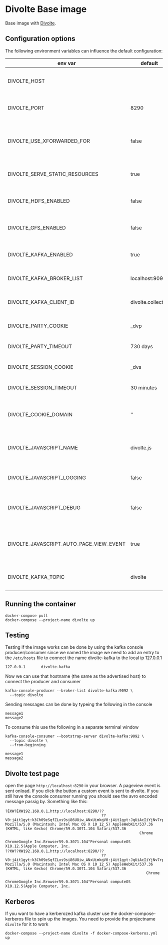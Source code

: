 # Divolte Base image

Base image with [Divolte](http://divolte.io).

## Configuration options

The following environment variables can influence the default configuration:

|env var|default|options|description|
| --- | --- | --- | --- |
| DIVOLTE_HOST |  |  | Hostname the application binds on |
| DIVOLTE_PORT  | 8290 |  | The port the application runs on |
| DIVOLTE_USE_XFORWARDED_FOR | false | true, false | Whether to use the X-Forwarded-For header HTTP header |
| DIVOLTE_SERVE_STATIC_RESOURCES | true | true, false | Serve the static testing page |
| DIVOLTE_HDFS_ENABLED | false | true, false | write events in avro format to HDFS | 
| DIVOLTE_GFS_ENABLED | false | true, false | write events in avro format to GFS | 
| DIVOLTE_KAFKA_ENABLED | true | true, false | write events in avro format to Kafka | 
| DIVOLTE_KAFKA_BROKER_LIST | localhost:9092 |  | The kafka bootstrap server list |
| DIVOLTE_KAFKA_CLIENT_ID | divolte.collector |   | The kafka client id for the producer |
| DIVOLTE_PARTY_COOKIE | _dvp |   | Name of the party coockie |
| DIVOLTE_PARTY_TIMEOUT | 730 days |   | Validity of the party coockie |
| DIVOLTE_SESSION_COOKIE | _dvs |   | Name of the session coockie |
| DIVOLTE_SESSION_TIMEOUT | 30 minutes |   | Validity of the session coockie |
| DIVOLTE_COOKIE_DOMAIN | '' |  | The coockie domain for the coockies |
| DIVOLTE_JAVASCRIPT_NAME | divolte.js |   | Name of the js file to nclude in the web application |
| DIVOLTE_JAVASCRIPT_LOGGING | false | true, false | Enable javascript logging in the console |
| DIVOLTE_JAVASCRIPT_DEBUG | false | true, false | Enable javascript debug logging in the console  |
| DIVOLTE_JAVASCRIPT_AUTO_PAGE_VIEW_EVENT | true | true, false | Generate the default page view event on loading the js library |
| DIVOLTE_KAFKA_TOPIC | divolte |  | The topic where the events are published |

## Running the container
```
docker-compose pull
docker-compose --project-name divolte up
```

## Testing

Testing if the image works can be done by using the kafka console producer/consumer
since we named the image we need to add an entry to the `/etc/hosts` file to connect the name divolte-kafka to the local ip 127.0.0.1

```
127.0.0.1       divolte-kafka
```

Now we can use that hostname (the same as the advertised host) to connect the producer and consumer

```
kafka-console-producer --broker-list divolte-kafka:9092 \
  --topic divolte
```

Sending messages can be done by typeing the following in the console
```
message1
message2
```

To consume this use the following in a separate terminal window

```
kafka-console-consumer --bootstrap-server divolte-kafka:9092 \
  --topic divolte \
  --from-beginning

message1
message2
```

## Divolte test page

open the page `http://localhost:8290` in your browser. A pageview event is sent onload. If you click the button a custom event is sent to divolte.
If you still have the console consumer running you should see the avro encoded message passig by. Something like this:

```
?ĖԞW?ĖԞW192.168.0.1,http://localhost:8290/??
                                           ??V0:j4it1gyt:k3Ch09eSqfZLxs9si86U8iw_ANxUimkqV0:j4it1gyt:JqUiAcIiYjNv7rpK4GvjUR0a1bxgA4LjD0:1npO4TIYAVmC6Tb2L4Edpf~32KmcMDGNpageView?Mozilla/5.0 (Macintosh; Intel Mac OS X 10_12_5) AppleWebKit/537.36 (KHTML, like Gecko) Chrome/59.0.3071.104 Safari/537.36
                                                            Chrome
                                                                  ChromeGoogle Inc.Browser59.0.3071.104"Personal computeOS X10.12.5(Apple Computer, Inc.
??ԞW??ԞW192.168.0.1,http://localhost:8290/??
                                           ??V0:j4it1gyt:k3Ch09eSqfZLxs9si86U8iw_ANxUimkqV0:j4it1gyt:JqUiAcIiYjNv7rpK4GvjUR0a1bxgA4LjD0:1npO4TIYAVmC6Tb2L4Edpf~32KmcMDGNbannerClick?Mozilla/5.0 (Macintosh; Intel Mac OS X 10_12_5) AppleWebKit/537.36 (KHTML, like Gecko) Chrome/59.0.3071.104 Safari/537.36
                                                               Chrome
                                                                     ChromeGoogle Inc.Browser59.0.3071.104"Personal computeOS X10.12.5(Apple Computer, Inc.
```

## Kerberos

If you want to have a kerberozed kafka cluster use the docker-compose-kerberos file to spin up the images.
You need to provide the projectname `divolte` for it to work

```
docker-compose --project-name divolte -f docker-compose-kerberos.yml up
```
